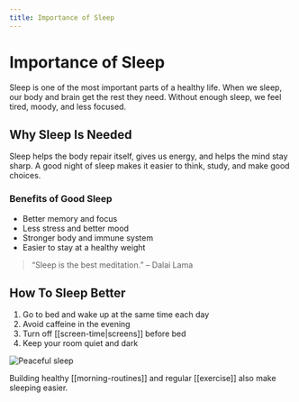 ```yaml
---
title: Importance of Sleep
---
```


# Importance of Sleep

Sleep is one of the most important parts of a healthy life. When we sleep, our body and brain get the rest they need. Without enough sleep, we feel tired, moody, and less focused.
## Why Sleep Is Needed

Sleep helps the body repair itself, gives us energy, and helps the mind stay sharp. A good night of sleep makes it easier to think, study, and make good choices.
### Benefits of Good Sleep
- Better memory and focus  
- Less stress and better mood  
- Stronger body and immune system  
- Easier to stay at a healthy weight  

> “Sleep is the best meditation.” – Dalai Lama
## How To Sleep Better
1. Go to bed and wake up at the same time each day  
2. Avoid caffeine in the evening  
3. Turn off [[screen-time|screens]] before bed  
4. Keep your room quiet and dark  

![Peaceful sleep](https://i.ytimg.com/vi/gAvbznmFRc4/hq720.jpg?sqp=-oaymwE7CK4FEIIDSFryq4qpAy0IARUAAAAAGAElAADIQj0AgKJD8AEB-AH-CYAC0AWKAgwIABABGDogRSh_MA8=&rs=AOn4CLC3unXPg8K87EwLGAglRxHp3q5YTQ)

Building healthy [[morning-routines]] and regular [[exercise]] also make sleeping easier.